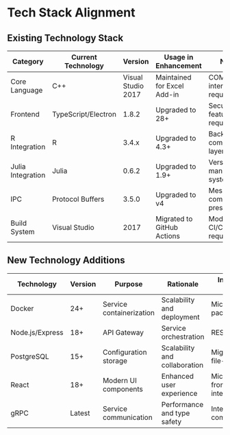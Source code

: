 # Tech Stack Alignment

## Existing Technology Stack
| Category | Current Technology | Version | Usage in Enhancement | Notes |
|----------|-------------------|---------|---------------------|-------|
| Core Language | C++ | Visual Studio 2017 | Maintained for Excel Add-in | COM interface requires C++ |
| Frontend | TypeScript/Electron | 1.8.2 | Upgraded to 28+ | Security and feature requirements |
| R Integration | R | 3.4.x | Upgraded to 4.3+ | Backward compatibility layer |
| Julia Integration | Julia | 0.6.2 | Upgraded to 1.9+ | Version management system |
| IPC | Protocol Buffers | 3.5.0 | Upgraded to v4 | Message compatibility preserved |
| Build System | Visual Studio | 2017 | Migrated to GitHub Actions | Modern CI/CD requirements |

## New Technology Additions
| Technology | Version | Purpose | Rationale | Integration Method |
|------------|---------|---------|-----------|-------------------|
| Docker | 24+ | Service containerization | Scalability and deployment | Microservices packaging |
| Node.js/Express | 18+ | API Gateway | Service orchestration | REST API layer |
| PostgreSQL | 15+ | Configuration storage | Scalability and collaboration | Migration from file-based |
| React | 18+ | Modern UI components | Enhanced user experience | Micro-frontend integration |
| gRPC | Latest | Service communication | Performance and type safety | Inter-service communication |
